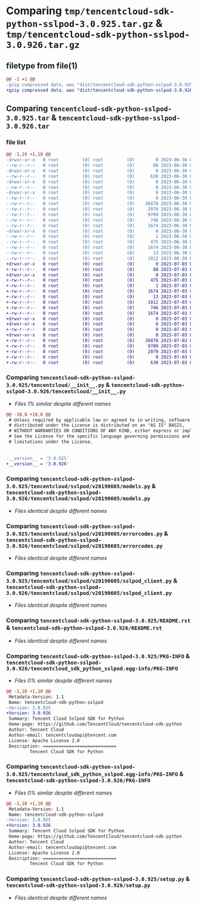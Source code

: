 # Comparing `tmp/tencentcloud-sdk-python-sslpod-3.0.925.tar.gz` & `tmp/tencentcloud-sdk-python-sslpod-3.0.926.tar.gz`

## filetype from file(1)

```diff
@@ -1 +1 @@
-gzip compressed data, was "dist/tencentcloud-sdk-python-sslpod-3.0.925.tar", last modified: Fri Jun 30 02:21:23 2023, max compression
+gzip compressed data, was "dist/tencentcloud-sdk-python-sslpod-3.0.926.tar", last modified: Mon Jul  3 00:33:45 2023, max compression
```

## Comparing `tencentcloud-sdk-python-sslpod-3.0.925.tar` & `tencentcloud-sdk-python-sslpod-3.0.926.tar`

### file list

```diff
@@ -1,19 +1,19 @@
-drwxr-xr-x   0 root         (0) root         (0)        0 2023-06-30 02:21:23.000000 tencentcloud-sdk-python-sslpod-3.0.925/
--rw-r--r--   0 root         (0) root         (0)       88 2023-06-30 02:21:23.000000 tencentcloud-sdk-python-sslpod-3.0.925/setup.cfg
-drwxr-xr-x   0 root         (0) root         (0)        0 2023-06-30 02:21:23.000000 tencentcloud-sdk-python-sslpod-3.0.925/tencentcloud/
--rw-r--r--   0 root         (0) root         (0)      630 2023-06-30 02:21:23.000000 tencentcloud-sdk-python-sslpod-3.0.925/tencentcloud/__init__.py
-drwxr-xr-x   0 root         (0) root         (0)        0 2023-06-30 02:21:23.000000 tencentcloud-sdk-python-sslpod-3.0.925/tencentcloud/sslpod/
--rw-r--r--   0 root         (0) root         (0)        0 2023-06-30 02:21:23.000000 tencentcloud-sdk-python-sslpod-3.0.925/tencentcloud/sslpod/__init__.py
-drwxr-xr-x   0 root         (0) root         (0)        0 2023-06-30 02:21:23.000000 tencentcloud-sdk-python-sslpod-3.0.925/tencentcloud/sslpod/v20190605/
--rw-r--r--   0 root         (0) root         (0)        0 2023-06-30 02:21:23.000000 tencentcloud-sdk-python-sslpod-3.0.925/tencentcloud/sslpod/v20190605/__init__.py
--rw-r--r--   0 root         (0) root         (0)    26878 2023-06-30 02:21:23.000000 tencentcloud-sdk-python-sslpod-3.0.925/tencentcloud/sslpod/v20190605/models.py
--rw-r--r--   0 root         (0) root         (0)     2079 2023-06-30 02:21:23.000000 tencentcloud-sdk-python-sslpod-3.0.925/tencentcloud/sslpod/v20190605/errorcodes.py
--rw-r--r--   0 root         (0) root         (0)     9709 2023-06-30 02:21:23.000000 tencentcloud-sdk-python-sslpod-3.0.925/tencentcloud/sslpod/v20190605/sslpod_client.py
--rw-r--r--   0 root         (0) root         (0)      746 2023-06-30 02:21:23.000000 tencentcloud-sdk-python-sslpod-3.0.925/README.rst
--rw-r--r--   0 root         (0) root         (0)     1674 2023-06-30 02:21:23.000000 tencentcloud-sdk-python-sslpod-3.0.925/PKG-INFO
-drwxr-xr-x   0 root         (0) root         (0)        0 2023-06-30 02:21:23.000000 tencentcloud-sdk-python-sslpod-3.0.925/tencentcloud_sdk_python_sslpod.egg-info/
--rw-r--r--   0 root         (0) root         (0)        1 2023-06-30 02:21:23.000000 tencentcloud-sdk-python-sslpod-3.0.925/tencentcloud_sdk_python_sslpod.egg-info/dependency_links.txt
--rw-r--r--   0 root         (0) root         (0)      475 2023-06-30 02:21:23.000000 tencentcloud-sdk-python-sslpod-3.0.925/tencentcloud_sdk_python_sslpod.egg-info/SOURCES.txt
--rw-r--r--   0 root         (0) root         (0)     1674 2023-06-30 02:21:23.000000 tencentcloud-sdk-python-sslpod-3.0.925/tencentcloud_sdk_python_sslpod.egg-info/PKG-INFO
--rw-r--r--   0 root         (0) root         (0)       13 2023-06-30 02:21:23.000000 tencentcloud-sdk-python-sslpod-3.0.925/tencentcloud_sdk_python_sslpod.egg-info/top_level.txt
--rw-r--r--   0 root         (0) root         (0)     1012 2023-06-30 02:21:23.000000 tencentcloud-sdk-python-sslpod-3.0.925/setup.py
+drwxr-xr-x   0 root         (0) root         (0)        0 2023-07-03 00:33:45.000000 tencentcloud-sdk-python-sslpod-3.0.926/
+-rw-r--r--   0 root         (0) root         (0)       88 2023-07-03 00:33:45.000000 tencentcloud-sdk-python-sslpod-3.0.926/setup.cfg
+drwxr-xr-x   0 root         (0) root         (0)        0 2023-07-03 00:33:45.000000 tencentcloud-sdk-python-sslpod-3.0.926/tencentcloud_sdk_python_sslpod.egg-info/
+-rw-r--r--   0 root         (0) root         (0)      475 2023-07-03 00:33:45.000000 tencentcloud-sdk-python-sslpod-3.0.926/tencentcloud_sdk_python_sslpod.egg-info/SOURCES.txt
+-rw-r--r--   0 root         (0) root         (0)        1 2023-07-03 00:33:45.000000 tencentcloud-sdk-python-sslpod-3.0.926/tencentcloud_sdk_python_sslpod.egg-info/dependency_links.txt
+-rw-r--r--   0 root         (0) root         (0)     1674 2023-07-03 00:33:45.000000 tencentcloud-sdk-python-sslpod-3.0.926/tencentcloud_sdk_python_sslpod.egg-info/PKG-INFO
+-rw-r--r--   0 root         (0) root         (0)       13 2023-07-03 00:33:45.000000 tencentcloud-sdk-python-sslpod-3.0.926/tencentcloud_sdk_python_sslpod.egg-info/top_level.txt
+-rw-r--r--   0 root         (0) root         (0)     1012 2023-07-03 00:33:44.000000 tencentcloud-sdk-python-sslpod-3.0.926/setup.py
+-rw-r--r--   0 root         (0) root         (0)      746 2023-07-03 00:33:44.000000 tencentcloud-sdk-python-sslpod-3.0.926/README.rst
+-rw-r--r--   0 root         (0) root         (0)     1674 2023-07-03 00:33:45.000000 tencentcloud-sdk-python-sslpod-3.0.926/PKG-INFO
+drwxr-xr-x   0 root         (0) root         (0)        0 2023-07-03 00:33:45.000000 tencentcloud-sdk-python-sslpod-3.0.926/tencentcloud/
+drwxr-xr-x   0 root         (0) root         (0)        0 2023-07-03 00:33:45.000000 tencentcloud-sdk-python-sslpod-3.0.926/tencentcloud/sslpod/
+-rw-r--r--   0 root         (0) root         (0)        0 2023-07-03 00:33:44.000000 tencentcloud-sdk-python-sslpod-3.0.926/tencentcloud/sslpod/__init__.py
+drwxr-xr-x   0 root         (0) root         (0)        0 2023-07-03 00:33:45.000000 tencentcloud-sdk-python-sslpod-3.0.926/tencentcloud/sslpod/v20190605/
+-rw-r--r--   0 root         (0) root         (0)    26878 2023-07-03 00:33:44.000000 tencentcloud-sdk-python-sslpod-3.0.926/tencentcloud/sslpod/v20190605/models.py
+-rw-r--r--   0 root         (0) root         (0)     9709 2023-07-03 00:33:44.000000 tencentcloud-sdk-python-sslpod-3.0.926/tencentcloud/sslpod/v20190605/sslpod_client.py
+-rw-r--r--   0 root         (0) root         (0)     2079 2023-07-03 00:33:44.000000 tencentcloud-sdk-python-sslpod-3.0.926/tencentcloud/sslpod/v20190605/errorcodes.py
+-rw-r--r--   0 root         (0) root         (0)        0 2023-07-03 00:33:44.000000 tencentcloud-sdk-python-sslpod-3.0.926/tencentcloud/sslpod/v20190605/__init__.py
+-rw-r--r--   0 root         (0) root         (0)      630 2023-07-03 00:33:44.000000 tencentcloud-sdk-python-sslpod-3.0.926/tencentcloud/__init__.py
```

### Comparing `tencentcloud-sdk-python-sslpod-3.0.925/tencentcloud/__init__.py` & `tencentcloud-sdk-python-sslpod-3.0.926/tencentcloud/__init__.py`

 * *Files 1% similar despite different names*

```diff
@@ -10,8 +10,8 @@
 # Unless required by applicable law or agreed to in writing, software
 # distributed under the License is distributed on an "AS IS" BASIS,
 # WITHOUT WARRANTIES OR CONDITIONS OF ANY KIND, either express or implied.
 # See the License for the specific language governing permissions and
 # limitations under the License.
 
 
-__version__ = '3.0.925'
+__version__ = '3.0.926'
```

### Comparing `tencentcloud-sdk-python-sslpod-3.0.925/tencentcloud/sslpod/v20190605/models.py` & `tencentcloud-sdk-python-sslpod-3.0.926/tencentcloud/sslpod/v20190605/models.py`

 * *Files identical despite different names*

### Comparing `tencentcloud-sdk-python-sslpod-3.0.925/tencentcloud/sslpod/v20190605/errorcodes.py` & `tencentcloud-sdk-python-sslpod-3.0.926/tencentcloud/sslpod/v20190605/errorcodes.py`

 * *Files identical despite different names*

### Comparing `tencentcloud-sdk-python-sslpod-3.0.925/tencentcloud/sslpod/v20190605/sslpod_client.py` & `tencentcloud-sdk-python-sslpod-3.0.926/tencentcloud/sslpod/v20190605/sslpod_client.py`

 * *Files identical despite different names*

### Comparing `tencentcloud-sdk-python-sslpod-3.0.925/README.rst` & `tencentcloud-sdk-python-sslpod-3.0.926/README.rst`

 * *Files identical despite different names*

### Comparing `tencentcloud-sdk-python-sslpod-3.0.925/PKG-INFO` & `tencentcloud-sdk-python-sslpod-3.0.926/tencentcloud_sdk_python_sslpod.egg-info/PKG-INFO`

 * *Files 0% similar despite different names*

```diff
@@ -1,10 +1,10 @@
 Metadata-Version: 1.1
 Name: tencentcloud-sdk-python-sslpod
-Version: 3.0.925
+Version: 3.0.926
 Summary: Tencent Cloud Sslpod SDK for Python
 Home-page: https://github.com/TencentCloud/tencentcloud-sdk-python
 Author: Tencent Cloud
 Author-email: tencentcloudapi@tencent.com
 License: Apache License 2.0
 Description: ============================
         Tencent Cloud SDK for Python
```

### Comparing `tencentcloud-sdk-python-sslpod-3.0.925/tencentcloud_sdk_python_sslpod.egg-info/PKG-INFO` & `tencentcloud-sdk-python-sslpod-3.0.926/PKG-INFO`

 * *Files 0% similar despite different names*

```diff
@@ -1,10 +1,10 @@
 Metadata-Version: 1.1
 Name: tencentcloud-sdk-python-sslpod
-Version: 3.0.925
+Version: 3.0.926
 Summary: Tencent Cloud Sslpod SDK for Python
 Home-page: https://github.com/TencentCloud/tencentcloud-sdk-python
 Author: Tencent Cloud
 Author-email: tencentcloudapi@tencent.com
 License: Apache License 2.0
 Description: ============================
         Tencent Cloud SDK for Python
```

### Comparing `tencentcloud-sdk-python-sslpod-3.0.925/setup.py` & `tencentcloud-sdk-python-sslpod-3.0.926/setup.py`

 * *Files identical despite different names*

